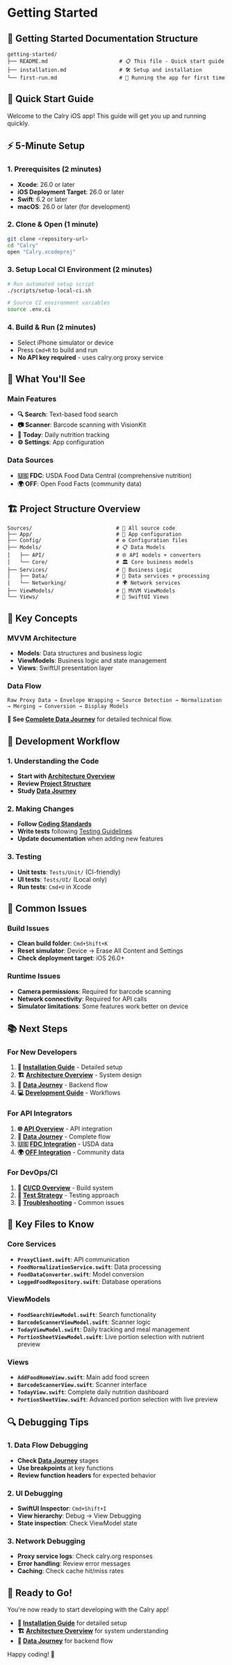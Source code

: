 # Getting Started

## 📁 Getting Started Documentation Structure

```
getting-started/
├── README.md                       # 📋 This file - Quick start guide
├── installation.md                 # 🛠️ Setup and installation
└── first-run.md                    # 🚀 Running the app for first time
```

## 🚀 Quick Start Guide

Welcome to the Calry iOS app! This guide will get you up and running quickly.

## ⚡ 5-Minute Setup

### 1. **Prerequisites** (2 minutes)
- **Xcode**: 26.0 or later
- **iOS Deployment Target**: 26.0 or later  
- **Swift**: 6.2 or later  
- **macOS**: 26.0 or later (for development)

### 2. **Clone & Open** (1 minute)
```bash
git clone <repository-url>
cd "Calry"
open "Calry.xcodeproj"
```

### 3. **Setup Local CI Environment** (2 minutes)
```bash
# Run automated setup script
./scripts/setup-local-ci.sh

# Source CI environment variables
source .env.ci
```

### 4. **Build & Run** (2 minutes)
- Select iPhone simulator or device
- Press `Cmd+R` to build and run
- **No API key required** - uses calry.org proxy service

## 🎯 What You'll See

### Main Features
- **🔍 Search**: Text-based food search
- **📷 Scanner**: Barcode scanning with VisionKit
- **📅 Today**: Daily nutrition tracking
- **⚙️ Settings**: App configuration

### Data Sources
- **🇺🇸 FDC**: USDA Food Data Central (comprehensive nutrition)
- **🌍 OFF**: Open Food Facts (community data)

## 🏗️ Project Structure Overview

```
Sources/                           # 📱 All source code
├── App/                           # 🚀 App configuration
├── Config/                        # ⚙️ Configuration files
├── Models/                        # 📋 Data Models
│   ├── API/                       # 🌐 API models + converters
│   └── Core/                      # 🏛️ Core business models
├── Services/                      # 🔧 Business Logic
│   ├── Data/                      # 💾 Data services + processing
│   └── Networking/                # 🌍 Network services
├── ViewModels/                    # 🧠 MVVM ViewModels
└── Views/                         # 🎨 SwiftUI Views
```

## 🎯 Key Concepts

### MVVM Architecture
- **Models**: Data structures and business logic
- **ViewModels**: Business logic and state management  
- **Views**: SwiftUI presentation layer

### Data Flow
```
Raw Proxy Data → Envelope Wrapping → Source Detection → Normalization → Merging → Conversion → Display Models
```

**📖 See [Complete Data Journey](../api/data-journey.md)** for detailed technical flow.

## 🔧 Development Workflow

### 1. **Understanding the Code**
- **Start with [Architecture Overview](../architecture/README.md)**
- **Review [Project Structure](../architecture/project-structure.md)**
- **Study [Data Journey](../api/data-journey.md)**

### 2. **Making Changes**
- **Follow [Coding Standards](../development/coding-standards.md)**
- **Write tests** following [Testing Guidelines](../development/testing.md)
- **Update documentation** when adding new features

### 3. **Testing**
- **Unit tests**: `Tests/Unit/` (CI-friendly)
- **UI tests**: `Tests/UI/` (Local only)
- **Run tests**: `Cmd+U` in Xcode

## 🚨 Common Issues

### Build Issues
- **Clean build folder**: `Cmd+Shift+K`
- **Reset simulator**: Device → Erase All Content and Settings
- **Check deployment target**: iOS 26.0+

### Runtime Issues
- **Camera permissions**: Required for barcode scanning
- **Network connectivity**: Required for API calls
- **Simulator limitations**: Some features work better on device

## 📚 Next Steps

### For New Developers
1. **📖 [Installation Guide](installation.md)** - Detailed setup
2. **🏗️ [Architecture Overview](../architecture/README.md)** - System design
3. **🎯 [Data Journey](../api/data-journey.md)** - Backend flow
4. **💻 [Development Guide](../development/README.md)** - Workflows

### For API Integrators
1. **🌐 [API Overview](../api/README.md)** - API integration
2. **🎯 [Data Journey](../api/data-journey.md)** - Complete flow
3. **🇺🇸 [FDC Integration](../api/fdc-integration.md)** - USDA data
4. **🌍 [OFF Integration](../api/off-integration.md)** - Community data

### For DevOps/CI
1. **🔧 [CI/CD Overview](../ci-cd/README.md)** - Build system
2. **🧪 [Test Strategy](../ci-cd/test-strategy.md)** - Testing approach
3. **🚨 [Troubleshooting](../ci-cd/troubleshooting.md)** - Common issues

## 🎯 Key Files to Know

### Core Services
- **`ProxyClient.swift`**: API communication
- **`FoodNormalizationService.swift`**: Data processing
- **`FoodDataConverter.swift`**: Model conversion
- **`LoggedFoodRepository.swift`**: Database operations

### ViewModels
- **`FoodSearchViewModel.swift`**: Search functionality
- **`BarcodeScannerViewModel.swift`**: Scanner logic
- **`TodayViewModel.swift`**: Daily tracking and meal management
- **`PortionSheetViewModel.swift`**: Live portion selection with nutrient preview

### Views
- **`AddFoodHomeView.swift`**: Main add food screen
- **`BarcodeScannerView.swift`**: Scanner interface
- **`TodayView.swift`**: Complete daily nutrition dashboard
- **`PortionSheetView.swift`**: Advanced portion selection with live preview

## 🔍 Debugging Tips

### 1. **Data Flow Debugging**
- **Check [Data Journey](../api/data-journey.md)** stages
- **Use breakpoints** at key functions
- **Review function headers** for expected behavior

### 2. **UI Debugging**
- **SwiftUI Inspector**: `Cmd+Shift+I`
- **View hierarchy**: Debug → View Debugging
- **State inspection**: Check ViewModel state

### 3. **Network Debugging**
- **Proxy service logs**: Check calry.org responses
- **Error handling**: Review error messages
- **Caching**: Check cache hit/miss rates

## 🚀 Ready to Go!

You're now ready to start developing with the Calry app! 

- **📖 [Installation Guide](installation.md)** for detailed setup
- **🏗️ [Architecture Overview](../architecture/README.md)** for system understanding
- **🎯 [Data Journey](../api/data-journey.md)** for backend flow

Happy coding! 🎉
